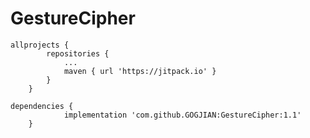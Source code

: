 # GestureCipher
```
allprojects {
		repositories {
			...
			maven { url 'https://jitpack.io' }
		}
	}
```

```
dependencies {
	        implementation 'com.github.GOGJIAN:GestureCipher:1.1'
	}
```
